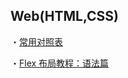 ## Web(HTML,CSS)
・[常用对照表](https://tool.oschina.net/commons?type=2)

・[Flex 布局教程：语法篇](http://www.ruanyifeng.com/blog/2015/07/flex-grammar.html)
